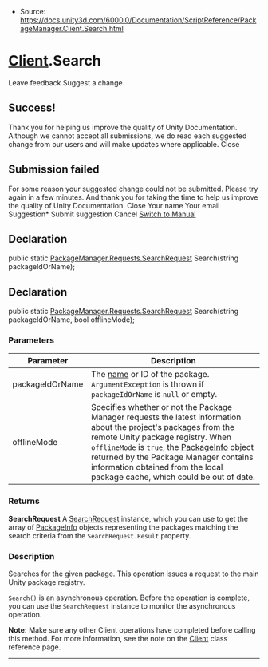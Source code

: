 * Source: https://docs.unity3d.com/6000.0/Documentation/ScriptReference/PackageManager.Client.Search.html

#  [Client](https://docs.unity3d.com/6000.0/Documentation/ScriptReference/PackageManager.Client.html).Search
Leave feedback
Suggest a change
## Success!
Thank you for helping us improve the quality of Unity Documentation. Although we cannot accept all submissions, we do read each suggested change from our users and will make updates where applicable.
Close
## Submission failed
For some reason your suggested change could not be submitted. Please <a>try again</a> in a few minutes. And thank you for taking the time to help us improve the quality of Unity Documentation.
Close
Your name Your email Suggestion* Submit suggestion
Cancel
[Switch to Manual](https://docs.unity3d.com/6000.0/Documentation/Manual/class-PackageManager.html "Go to PackageManager Component in the Manual")
## Declaration
public static [PackageManager.Requests.SearchRequest](https://docs.unity3d.com/6000.0/Documentation/ScriptReference/PackageManager.Requests.SearchRequest.html) Search(string packageIdOrName); 
## Declaration
public static [PackageManager.Requests.SearchRequest](https://docs.unity3d.com/6000.0/Documentation/ScriptReference/PackageManager.Requests.SearchRequest.html) Search(string packageIdOrName, bool offlineMode); 
### Parameters
Parameter | Description  
---|---  
packageIdOrName | The [name](https://docs.unity3d.com/6000.0/Documentation/Manual/upm-manifestPkg.html#name.html) or ID of the package. `ArgumentException` is thrown if `packageIdOrName` is `null` or empty.   
offlineMode | Specifies whether or not the Package Manager requests the latest information about the project's packages from the remote Unity package registry. When `offlineMode` is `true`, the [PackageInfo](https://docs.unity3d.com/6000.0/Documentation/ScriptReference/PackageManager.PackageInfo.html) object returned by the Package Manager contains information obtained from the local package cache, which could be out of date.  
### Returns
**SearchRequest** A [SearchRequest](https://docs.unity3d.com/6000.0/Documentation/ScriptReference/PackageManager.Requests.SearchRequest.html) instance, which you can use to get the array of [PackageInfo](https://docs.unity3d.com/6000.0/Documentation/ScriptReference/PackageManager.PackageInfo.html) objects representing the packages matching the search criteria from the `SearchRequest.Result` property. 
### Description
Searches for the given package.
This operation issues a request to the main Unity package registry.  
  
`Search()` is an asynchronous operation. Before the operation is complete, you can use the `SearchRequest` instance to monitor the asynchronous operation.  
  
  
**Note:** Make sure any other Client operations have completed before calling this method. For more information, see the note on the [Client](https://docs.unity3d.com/6000.0/Documentation/ScriptReference/PackageManager.Client.html) class reference page. 
* * *
